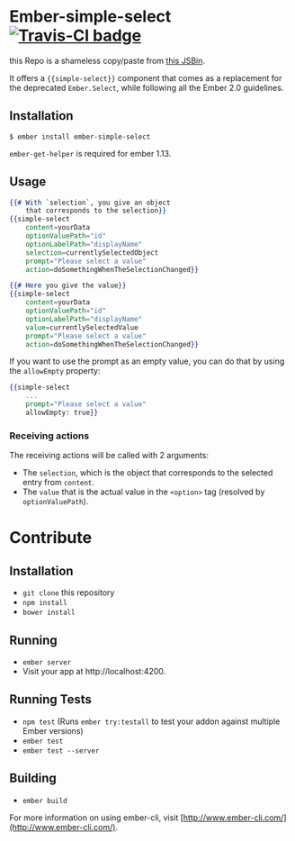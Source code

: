 # Ember-simple-select [![Travis-CI badge](https://travis-ci.org/novafloss/ember-simple-select.svg)](https://travis-ci.org/novafloss/ember-simple-select)

this Repo is a shameless copy/paste from [this JSBin](http://jsbin.com/fotuqa).

It offers a `{{simple-select}}` component that comes as a replacement
for the deprecated `Ember.Select`, while following all the Ember 2.0 guidelines.

## Installation

`$ ember install ember-simple-select`

`ember-get-helper` is required for ember 1.13.

## Usage

```handlebars
{{# With `selection`, you give an object
    that corresponds to the selection}}
{{simple-select
    content=yourData
    optionValuePath="id"
    optionLabelPath="displayName"
    selection=currentlySelectedObject
    prompt="Please select a value"
    action=doSomethingWhenTheSelectionChanged}}

{{# Here you give the value}}
{{simple-select
    content=yourData
    optionValuePath="id"
    optionLabelPath="displayName"
    value=currentlySelectedValue
    prompt="Please select a value"
    action=doSomethingWhenTheSelectionChanged}}
```

If you want to use the prompt as an empty value, you can do that by using the `allowEmpty` property:
```handlebars
{{simple-select
    ...
    prompt="Please select a value"
    allowEmpty: true}}
```

### Receiving actions

The receiving actions will be called with 2 arguments:

* The `selection`, which is the object that corresponds to the selected entry from `content`.
* The `value` that is the actual value in the `<option>` tag (resolved by `optionValuePath`).

# Contribute

## Installation

* `git clone` this repository
* `npm install`
* `bower install`

## Running

* `ember server`
* Visit your app at http://localhost:4200.

## Running Tests

* `npm test` (Runs `ember try:testall` to test your addon against multiple Ember versions)
* `ember test`
* `ember test --server`

## Building

* `ember build`

For more information on using ember-cli, visit [http://www.ember-cli.com/](http://www.ember-cli.com/).
